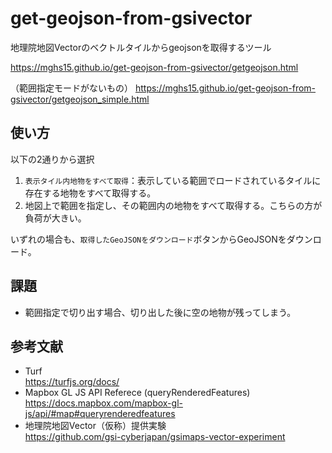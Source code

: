 # get-geojson-from-gsivector
地理院地図Vectorのベクトルタイルからgeojsonを取得するツール

https://mghs15.github.io/get-geojson-from-gsivector/getgeojson.html

（範囲指定モードがないもの）
https://mghs15.github.io/get-geojson-from-gsivector/getgeojson_simple.html

## 使い方
以下の2通りから選択

1. `表示タイル内地物をすべて取得`：表示している範囲でロードされているタイルに存在する地物をすべて取得する。
2. 地図上で範囲を指定し、その範囲内の地物をすべて取得する。こちらの方が負荷が大きい。

いずれの場合も、`取得したGeoJSONをダウンロード`ボタンからGeoJSONをダウンロード。

## 課題
* 範囲指定で切り出す場合、切り出した後に空の地物が残ってしまう。

## 参考文献
* Turf <br> https://turfjs.org/docs/
* Mapbox GL JS API Referece (queryRenderedFeatures) <br> https://docs.mapbox.com/mapbox-gl-js/api/#map#queryrenderedfeatures
* 地理院地図Vector（仮称）提供実験 <br> https://github.com/gsi-cyberjapan/gsimaps-vector-experiment
